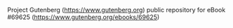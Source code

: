 Project Gutenberg (https://www.gutenberg.org) public repository for
eBook #69625 (https://www.gutenberg.org/ebooks/69625)
